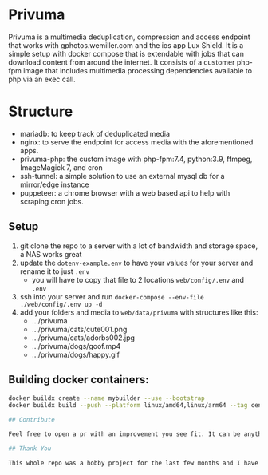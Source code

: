 # Privuma

Privuma is a multimedia deduplication, compression and access endpoint that works with gphotos.wemiller.com and the ios app Lux Shield. It is a simple setup with docker compose that is extendable with jobs that can download content from around the internet. It consists of a customer php-fpm image that includes multimedia processing dependencies available to php via an exec call.

# Structure

- mariadb: to keep track of deduplicated media
- nginx: to serve the endpoint for access media with the aforementioned apps.
- privuma-php: the custom image with php-fpm:7.4, python:3.9, ffmpeg, ImageMagick 7, and cron
- ssh-tunnel: a simple solution to use an external mysql db for a mirror/edge instance
- puppeteer: a chrome browser with a web based api to help with scraping cron jobs.

## Setup

1. git clone the repo to a server with a lot of bandwidth and storage space, a NAS works great
2. update the `dotenv-example.env` to have your values for your server and rename it to just `.env`
   - you will have to copy that file to 2 locations `web/config/.env` and `.env`
3. ssh into your server and run `docker-compose --env-file ./web/config/.env up -d`
4. add your folders and media to `web/data/privuma` with structures like this:
   - .../privuma
   - .../privuma/cats/cute001.png
   - .../privuma/cats/adorbs002.jpg
   - .../privuma/dogs/goof.mp4
   - .../privuma/dogs/happy.gif

## Building docker containers:

````bash
docker buildx create --name mybuilder --use --bootstrap
docker buildx build --push --platform linux/amd64,linux/arm64 --tag cenode/privuma-php:latest docker/images/php```

## Contribute

Feel free to open a pr with an improvement you see fit. It can be anything, I will get to the PR when I have some free time.

## Thank You

This whole repo was a hobby project for the last few months and I have tested it decently well. It was made possible thanks to all of the google searches for various solutions to every issue I ran into. If you see some of your code here its because google helped me find it.
````
